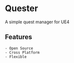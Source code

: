 # Quester

A simple quest manager for UE4

## Features

	- Open Source
	- Cross Platform
	- Flexible


